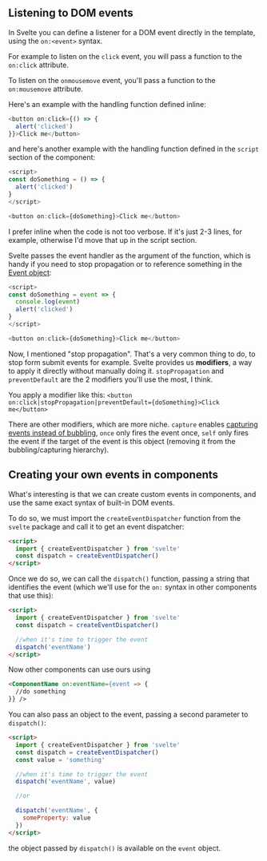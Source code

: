## Listening to DOM events

In Svelte you can define a listener for a DOM event directly in the template, using the `on:<event>` syntax.

For example to listen on the `click` event, you will pass a function to the `on:click` attribute.

To listen on the `onmousemove` event, you'll pass a function to the `on:mousemove` attribute.

Here's an example with the handling function defined inline:

```js
<button on:click={() => {
  alert('clicked')
}}>Click me</button>
```

and here's another example with the handling function defined in the `script` section of the component:

```js
<script>
const doSomething = () => {
  alert('clicked')
}
</script>

<button on:click={doSomething}>Click me</button>
```

I prefer inline when the code is not too verbose. If it's just 2-3 lines, for example, otherwise I'd move that up in the script section.

Svelte passes the event handler as the argument of the function, which is handy if you need to stop propagation or to reference something in the [Event object](https://flaviocopes.com/javascript-events/#the-event-object):

```js
<script>
const doSomething = event => {
  console.log(event)
  alert('clicked')
}
</script>

<button on:click={doSomething}>Click me</button>
```

Now, I mentioned "stop propagation". That's a very common thing to do, to stop form submit events for example. Svelte provides us **modifiers**, a way to apply it directly without manually doing it.
`stopPropagation` and `preventDefault` are the 2 modifiers you'll use the most, I think.

You apply a modifier like this: `<button on:click|stopPropagation|preventDefault={doSomething}>Click me</button>`

There are other modifiers, which are more niche. `capture` enables [capturing events instead of bubbling](https://flaviocopes.com/javascript-events/#event-bubbling-and-event-capturing), `once` only fires the event once, `self` only fires the event if the target of the event is this object (removing it from the bubbling/capturing hierarchy).

## Creating your own events in components

What's interesting is that we can create custom events in components, and use the same exact syntax of built-in DOM events.

To do so, we must import the `createEventDispatcher` function from the `svelte` package and call it to get an event dispatcher:

```html
<script>
  import { createEventDispatcher } from 'svelte'
  const dispatch = createEventDispatcher()
</script>
```

Once we do so, we can call the `dispatch()` function, passing a string that identifies the event (which we'll use for the `on:` syntax in other components that use this):

```html
<script>
  import { createEventDispatcher } from 'svelte'
  const dispatch = createEventDispatcher()

  //when it's time to trigger the event
  dispatch('eventName')
</script>
```

Now other components can use ours using

```html
<ComponentName on:eventName={event => {
  //do something
}} />
```

You can also pass an object to the event, passing a second parameter to `dispatch()`:

```html
<script>
  import { createEventDispatcher } from 'svelte'
  const dispatch = createEventDispatcher()
  const value = 'something'

  //when it's time to trigger the event
  dispatch('eventName', value)

  //or

  dispatch('eventName', {
    someProperty: value
  })
</script>
```

the object passed by `dispatch()` is available on the `event` object.
